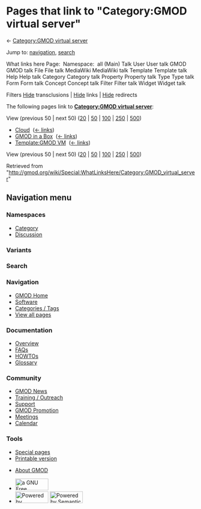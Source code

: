 <div id="mw-page-base" class="noprint">

</div>

<div id="mw-head-base" class="noprint">

</div>

<div id="content" class="mw-body" role="main">

<span id="top"></span>

<div id="mw-js-message" style="display:none;">

</div>



# <span dir="auto">Pages that link to "Category:GMOD virtual server"</span>

<div id="bodyContent">

<div id="contentSub">

← [Category:GMOD virtual
server](/wiki/Category:GMOD_virtual_server "Category:GMOD virtual server")

</div>

<div id="jump-to-nav" class="mw-jump">

Jump to: [navigation](#mw-navigation), [search](#p-search)

</div>

<div id="mw-content-text">

What links here Page:  Namespace:  all (Main) Talk User User talk GMOD
GMOD talk File File talk MediaWiki MediaWiki talk Template Template talk
Help Help talk Category Category talk Property Property talk Type Type
talk Form Form talk Concept Concept talk Filter Filter talk Widget
Widget talk

Filters
[Hide](/mediawiki/index.php?title=Special:WhatLinksHere/Category:GMOD_virtual_server&hidetrans=1 "Special:WhatLinksHere/Category:GMOD virtual server")
transclusions \|
[Hide](/mediawiki/index.php?title=Special:WhatLinksHere/Category:GMOD_virtual_server&hidelinks=1 "Special:WhatLinksHere/Category:GMOD virtual server")
links \|
[Hide](/mediawiki/index.php?title=Special:WhatLinksHere/Category:GMOD_virtual_server&hideredirs=1 "Special:WhatLinksHere/Category:GMOD virtual server")
redirects

The following pages link to **[Category:GMOD virtual
server](/wiki/Category:GMOD_virtual_server "Category:GMOD virtual server")**:

View (previous 50 \| next 50)
([20](/mediawiki/index.php?title=Special:WhatLinksHere/Category:GMOD_virtual_server&limit=20 "Special:WhatLinksHere/Category:GMOD virtual server")
\|
[50](/mediawiki/index.php?title=Special:WhatLinksHere/Category:GMOD_virtual_server&limit=50 "Special:WhatLinksHere/Category:GMOD virtual server")
\|
[100](/mediawiki/index.php?title=Special:WhatLinksHere/Category:GMOD_virtual_server&limit=100 "Special:WhatLinksHere/Category:GMOD virtual server")
\|
[250](/mediawiki/index.php?title=Special:WhatLinksHere/Category:GMOD_virtual_server&limit=250 "Special:WhatLinksHere/Category:GMOD virtual server")
\|
[500](/mediawiki/index.php?title=Special:WhatLinksHere/Category:GMOD_virtual_server&limit=500 "Special:WhatLinksHere/Category:GMOD virtual server"))

- [Cloud](/wiki/Cloud "Cloud") ‎ <span class="mw-whatlinkshere-tools">([←
  links](/mediawiki/index.php?title=Special:WhatLinksHere&target=Cloud "Special:WhatLinksHere"))</span>
- [GMOD in a Box](/wiki/GMOD_in_a_Box "GMOD in a Box") ‎
  <span class="mw-whatlinkshere-tools">([←
  links](/mediawiki/index.php?title=Special:WhatLinksHere&target=GMOD+in+a+Box "Special:WhatLinksHere"))</span>
- [Template:GMOD VM](/wiki/Template:GMOD_VM "Template:GMOD VM") ‎
  <span class="mw-whatlinkshere-tools">([←
  links](/mediawiki/index.php?title=Special:WhatLinksHere&target=Template%3AGMOD+VM "Special:WhatLinksHere"))</span>

View (previous 50 \| next 50)
([20](/mediawiki/index.php?title=Special:WhatLinksHere/Category:GMOD_virtual_server&limit=20 "Special:WhatLinksHere/Category:GMOD virtual server")
\|
[50](/mediawiki/index.php?title=Special:WhatLinksHere/Category:GMOD_virtual_server&limit=50 "Special:WhatLinksHere/Category:GMOD virtual server")
\|
[100](/mediawiki/index.php?title=Special:WhatLinksHere/Category:GMOD_virtual_server&limit=100 "Special:WhatLinksHere/Category:GMOD virtual server")
\|
[250](/mediawiki/index.php?title=Special:WhatLinksHere/Category:GMOD_virtual_server&limit=250 "Special:WhatLinksHere/Category:GMOD virtual server")
\|
[500](/mediawiki/index.php?title=Special:WhatLinksHere/Category:GMOD_virtual_server&limit=500 "Special:WhatLinksHere/Category:GMOD virtual server"))

</div>

<div class="printfooter">

Retrieved from
"<http://gmod.org/wiki/Special:WhatLinksHere/Category:GMOD_virtual_server>"

</div>

<div id="catlinks" class="catlinks catlinks-allhidden">

</div>

<div class="visualClear">

</div>

</div>

</div>

<div id="mw-navigation">

## Navigation menu

<div id="mw-head">



<div id="left-navigation">

<div id="p-namespaces" class="vectorTabs" role="navigation"
aria-labelledby="p-namespaces-label">

### Namespaces

- <span id="ca-nstab-category"><a href="/wiki/Category:GMOD_virtual_server" accesskey="c"
  title="View the category page [c]">Category</a></span>
- <span id="ca-talk"><a
  href="/mediawiki/index.php?title=Category_talk:GMOD_virtual_server&amp;action=edit&amp;redlink=1"
  accesskey="t"
  title="Discussion about the content page [t]">Discussion</a></span>

</div>

<div id="p-variants" class="vectorMenu emptyPortlet" role="navigation"
aria-labelledby="p-variants-label">

### 

### Variants[](#)

<div class="menu">

</div>

</div>

</div>

<div id="right-navigation">





</div>

<div id="p-search" role="search">

### Search

<div id="simpleSearch">

</div>

</div>

</div>

</div>

<div id="mw-panel">

<div id="p-logo" role="banner">

<a href="/wiki/Main_Page"
style="background-image: url(http://gmod.org/images/GMOD-cogs.png);"
title="Visit the main page"></a>

</div>

<div id="p-Navigation" class="portal" role="navigation"
aria-labelledby="p-Navigation-label">

### Navigation

<div class="body">

- <span id="n-GMOD-Home">[GMOD Home](/wiki/Main_Page)</span>
- <span id="n-Software">[Software](/wiki/GMOD_Components)</span>
- <span id="n-Categories-.2F-Tags">[Categories /
  Tags](/wiki/Categories)</span>
- <span id="n-View-all-pages">[View all
  pages](/wiki/Special:AllPages)</span>

</div>

</div>

<div id="p-Documentation" class="portal" role="navigation"
aria-labelledby="p-Documentation-label">

### Documentation

<div class="body">

- <span id="n-Overview">[Overview](/wiki/Overview)</span>
- <span id="n-FAQs">[FAQs](/wiki/Category:FAQ)</span>
- <span id="n-HOWTOs">[HOWTOs](/wiki/Category:HOWTO)</span>
- <span id="n-Glossary">[Glossary](/wiki/Glossary)</span>

</div>

</div>

<div id="p-Community" class="portal" role="navigation"
aria-labelledby="p-Community-label">

### Community

<div class="body">

- <span id="n-GMOD-News">[GMOD News](/wiki/GMOD_News)</span>
- <span id="n-Training-.2F-Outreach">[Training /
  Outreach](/wiki/Training_and_Outreach)</span>
- <span id="n-Support">[Support](/wiki/Support)</span>
- <span id="n-GMOD-Promotion">[GMOD
  Promotion](/wiki/GMOD_Promotion)</span>
- <span id="n-Meetings">[Meetings](/wiki/Meetings)</span>
- <span id="n-Calendar">[Calendar](/wiki/Calendar)</span>

</div>

</div>

<div id="p-tb" class="portal" role="navigation"
aria-labelledby="p-tb-label">

### Tools

<div class="body">

- <span id="t-specialpages"><a href="/wiki/Special:SpecialPages" accesskey="q"
  title="A list of all special pages [q]">Special pages</a></span>
- <span id="t-print"><a
  href="/mediawiki/index.php?title=Special:WhatLinksHere/Category:GMOD_virtual_server&amp;printable=yes"
  rel="alternate" accesskey="p"
  title="Printable version of this page [p]">Printable version</a></span>

</div>

</div>

</div>

</div>

<div id="footer" role="contentinfo">

- <span id="footer-places-about">[About
  GMOD](/wiki/GMOD:About "GMOD:About")</span>

<!-- -->

- <span id="footer-copyrightico">[<img src="http://www.gnu.org/graphics/gfdl-logo-small.png" width="88"
  height="31" alt="a GNU Free Documentation License" />](http://www.gnu.org/licenses/fdl-1.3.html)</span>
- <span id="footer-poweredbyico">[<img src="/mediawiki/skins/common/images/poweredby_mediawiki_88x31.png"
  width="88" height="31" alt="Powered by MediaWiki" />](//www.mediawiki.org/)
  [<img
  src="/mediawiki/extensions/SemanticMediaWiki/includes/../resources/images/smw_button.png"
  width="88" height="31" alt="Powered by Semantic MediaWiki" />](https://www.semantic-mediawiki.org/wiki/Semantic_MediaWiki)</span>

<div style="clear:both">

</div>

</div>
